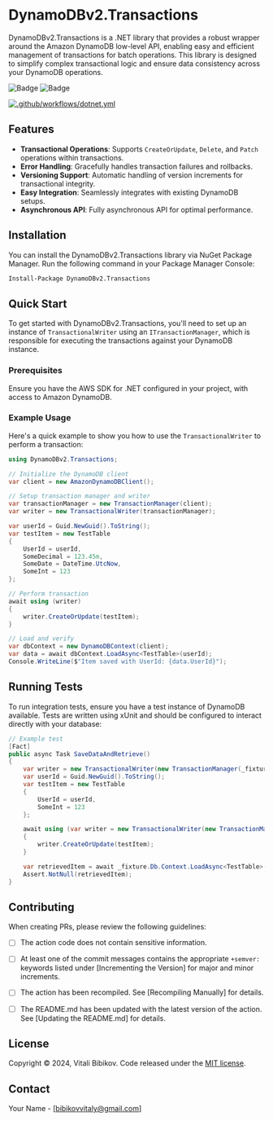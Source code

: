 # DynamoDBv2.Transactions

DynamoDBv2.Transactions is a .NET library that provides a robust wrapper around the Amazon DynamoDB low-level API, enabling easy and efficient management of transactions for batch operations. This library is designed to simplify complex transactional logic and ensure data consistency across your DynamoDB operations.

![Badge](https://camo.githubusercontent.com/7a1b0b1a230ee19f14cef6ac1970103f931c61e06e96866a0c7a45c68bfd8755/68747470733a2f2f696d672e736869656c64732e696f2f62616467652f362f362d5041535345442d627269676874677265656e2e737667) ![Badge](https://camo.githubusercontent.com/e6f58b5667bf820dd34d07762b5f0232f3d27d6fde052988c9e07af61ab1448e/68747470733a2f2f696d672e736869656c64732e696f2f62616467652f34312f34312d5041535345442d627269676874677265656e2e737667)

[![.github/workflows/dotnet.yml](https://github.com/vitalybibikov/DynamoDBv2.Transactions/actions/workflows/dotnet.yml/badge.svg)](https://github.com/vitalybibikov/DynamoDBv2.Transactions/actions/workflows/dotnet.yml)


## Features

- **Transactional Operations**: Supports `CreateOrUpdate`, `Delete`, and `Patch` operations within transactions.
- **Error Handling**: Gracefully handles transaction failures and rollbacks.
- **Versioning Support**: Automatic handling of version increments for transactional integrity.
- **Easy Integration**: Seamlessly integrates with existing DynamoDB setups.
- **Asynchronous API**: Fully asynchronous API for optimal performance.

## Installation

You can install the DynamoDBv2.Transactions library via NuGet Package Manager. Run the following command in your Package Manager Console:

```bash
Install-Package DynamoDBv2.Transactions
```

## Quick Start

To get started with DynamoDBv2.Transactions, you'll need to set up an instance of `TransactionalWriter` using an `ITransactionManager`, which is responsible for executing the transactions against your DynamoDB instance.

### Prerequisites

Ensure you have the AWS SDK for .NET configured in your project, with access to Amazon DynamoDB.

### Example Usage

Here's a quick example to show you how to use the `TransactionalWriter` to perform a transaction:

```csharp
using DynamoDBv2.Transactions;

// Initialize the DynamoDB client
var client = new AmazonDynamoDBClient();

// Setup transaction manager and writer
var transactionManager = new TransactionManager(client);
var writer = new TransactionalWriter(transactionManager);

var userId = Guid.NewGuid().ToString();
var testItem = new TestTable
{
    UserId = userId,
    SomeDecimal = 123.45m,
    SomeDate = DateTime.UtcNow,
    SomeInt = 123
};

// Perform transaction
await using (writer)
{
    writer.CreateOrUpdate(testItem);
}

// Load and verify
var dbContext = new DynamoDBContext(client);
var data = await dbContext.LoadAsync<TestTable>(userId);
Console.WriteLine($"Item saved with UserId: {data.UserId}");
```

## Running Tests

To run integration tests, ensure you have a test instance of DynamoDB available. Tests are written using xUnit and should be configured to interact directly with your database:

```csharp
// Example test
[Fact]
public async Task SaveDataAndRetrieve()
{
    var writer = new TransactionalWriter(new TransactionManager(_fixture.Db.Client));
    var userId = Guid.NewGuid().ToString();
    var testItem = new TestTable
    {
        UserId = userId,
        SomeInt = 123
    };

    await using (var writer = new TransactionalWriter(new TransactionManager(_fixture.Db.Client)))
    {
        writer.CreateOrUpdate(testItem);
    }

    var retrievedItem = await _fixture.Db.Context.LoadAsync<TestTable>(userId);
    Assert.NotNull(retrievedItem);
}
```

## Contributing

When creating PRs, please review the following guidelines:

- [ ] The action code does not contain sensitive information.
- [ ] At least one of the commit messages contains the appropriate `+semver:` keywords listed under [Incrementing the Version] for major and minor increments.
- [ ] The action has been recompiled.  See [Recompiling Manually] for details.
- [ ] The README.md has been updated with the latest version of the action.  See [Updating the README.md] for details.


## License

Copyright &copy; 2024, Vitali Bibikov. Code released under the [MIT license](LICENSE).

## Contact

Your Name - [bibikovvitaly@gmail.com]
